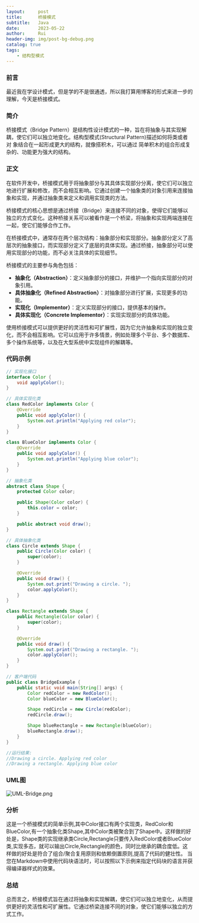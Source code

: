 ```yaml
---
layout:     post
title:      桥接模式
subtitle:   Java
date:       2023-05-22
author:     Rui
header-img: img/post-bg-debug.png
catalog: true
tags:
    - 结构型模式
---
```

### 前言
最近我在学设计模式，但是学的不是很通透，所以我打算用博客的形式来进一步的理解，今天是桥接模式。
### 简介
桥接模式（Bridge Pattern）是结构性设计模式的一种，旨在将抽象与其实现解耦，使它们可以独立地变化。结构型模式(Structural Pattern)描述如何将类或者对 象结合在一起形成更大的结构，就像搭积木，可以通过 简单积木的组合形成复杂的、功能更为强大的结构。
### 正文

在软件开发中，桥接模式用于将抽象部分与其具体实现部分分离，使它们可以独立地进行扩展和修改，而不会相互影响。它通过创建一个抽象类的对象引用来连接抽象和实现，并通过抽象类来定义和调用实现类的方法。

桥接模式的核心思想是通过桥接（Bridge）来连接不同的对象，使得它们能够以独立的方式变化。这种桥接关系可以被看作是一个桥梁，将抽象和实现两端连接在一起，使它们能够合作工作。

在桥接模式中，通常存在两个层次结构：抽象部分和实现部分。抽象部分定义了高层次的抽象接口，而实现部分定义了底层的具体实现。通过桥接，抽象部分可以使用实现部分的功能，而不必关注具体的实现细节。

桥接模式的主要参与角色包括：

- **抽象化（Abstraction）**：定义抽象部分的接口，并维护一个指向实现部分的对象引用。
- **具体抽象化（Refined Abstraction）**：对抽象部分进行扩展，实现更多的功能。
- **实现化（Implementor）**：定义实现部分的接口，提供基本的操作。
- **具体实现化（Concrete Implementor）**：实现实现部分的具体功能。

使用桥接模式可以提供更好的灵活性和可扩展性，因为它允许抽象和实现的独立变化，而不会相互影响。它可以应用于许多情景，例如处理多个平台、多个数据库、多个操作系统等，以及在大型系统中实现组件的解耦等。

### 代码示例
```java
// 实现化接口
interface Color {
    void applyColor();
}

// 具体实现化类
class RedColor implements Color {
    @Override
    public void applyColor() {
        System.out.println("Applying red color");
    }
}

class BlueColor implements Color {
    @Override
    public void applyColor() {
        System.out.println("Applying blue color");
    }
}

// 抽象化类
abstract class Shape {
    protected Color color;

    public Shape(Color color) {
        this.color = color;
    }

    public abstract void draw();
}

// 具体抽象化类
class Circle extends Shape {
    public Circle(Color color) {
        super(color);
    }

    @Override
    public void draw() {
        System.out.print("Drawing a circle. ");
        color.applyColor();
    }
}

class Rectangle extends Shape {
    public Rectangle(Color color) {
        super(color);
    }

    @Override
    public void draw() {
        System.out.print("Drawing a rectangle. ");
        color.applyColor();
    }
}

// 客户端代码
public class BridgeExample {
    public static void main(String[] args) {
        Color redColor = new RedColor();
        Color blueColor = new BlueColor();

        Shape redCircle = new Circle(redColor);
        redCircle.draw();

        Shape blueRectangle = new Rectangle(blueColor);
        blueRectangle.draw();
    }
}

//运行结果:
//Drawing a circle. Applying red color
//Drawing a rectangle. Applying blue color

```
### UML图
![UML-Bridge.png](https://i.postimg.cc/m2Vm9WDS/UML-Bridge.png)

### 分析
这是一个桥接模式的简单示例,其中Color接口有两个实现类，RedColor和BlueColor,有一个抽象化类Shape,其中Color类被聚合到了Shape中。这样做的好处是，Shape类的实现继承类Circle,Rectangle只要传入RedColor或者BlueColor类,实现多态，就可以输出Circle,Rectangle的颜色，同时比继承的耦合度低。这样做的好处是符合了组合/聚合复用原则和依赖倒置原则,提高了代码的健壮性。
当您在Markdown中使用代码块语法时，可以按照以下示例来指定代码块的语言并获得编译器样式的效果。
### 总结
总而言之，桥接模式旨在通过将抽象和实现解耦，使它们可以独立地变化，从而提供更好的灵活性和可扩展性。它通过桥梁连接不同的对象，使它们能够以独立的方式工作。

